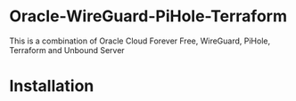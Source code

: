 # Oracle-WireGuard-PiHole-Terraform
This is a combination of Oracle Cloud Forever Free, WireGuard, PiHole, Terraform and Unbound Server
# Installation
